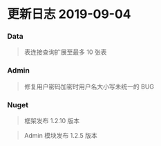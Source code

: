 # 更新日志 2019-09-04

### Data

> 表连接查询扩展至最多 10 张表

### Admin

> 修复用户密码加密时用户名大小写未统一的 BUG

### Nuget

> 框架发布 1.2.10 版本

> Admin 模块发布 1.2.5 版本
